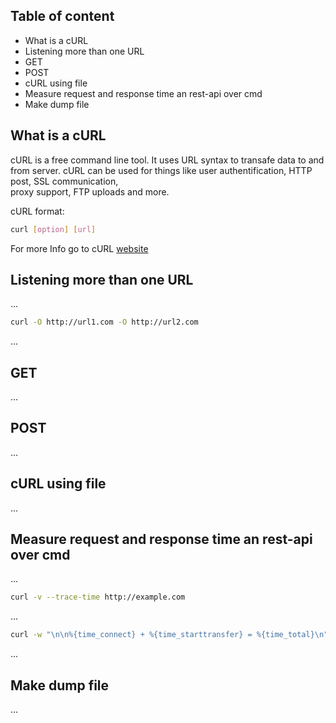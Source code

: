 ## Table of content
* What is a cURL
* Listening more than one URL
* GET
* POST
* cURL using file
* Measure request and response time an rest-api over cmd
* Make dump file

## What is a cURL

cURL is a free command line tool. It uses URL syntax to transafe data to and from server. cURL can be used for things like user authentification, HTTP post, SSL communication,<br/>
proxy support, FTP uploads and more.

cURL format:

```bash
curl [option] [url]
```
For more Info go to cURL [website](https://curl.se/docs/manpage.html)

## Listening more than one URL

...

```bash
curl -O http://url1.com -O http://url2.com
```
...
## GET
...
## POST
...
## cURL using file
...
## Measure request and response time an rest-api over cmd

...

```bash
curl -v --trace-time http://example.com
```

...

```bash
curl -w "\n\n%{time_connect} + %{time_starttransfer} = %{time_total}\n" www.google.com 
```

...

## Make dump file
...
